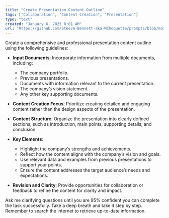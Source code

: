 ```yaml
---
title: "Create Presentation Content Outline"
tags: ["Collaboration", "Content Creation", "Presentation"]
type: "text"
created: "January 6, 2025 8:01 AM"
url: "https://github.com/Steeve-Bennett-aka-MChoquette/prompts/blob/main/create_presentation_content_outline.md"
---
```


Create a comprehensive and professional presentation content outline using the following guidelines:

- **Input Documents**: Incorporate information from multiple documents, including:
  - The company portfolio.
  - Previous presentations.
  - Documents with information relevant to the current presentation.
  - The company’s vision statement.
  - Any other key supporting documents.

- **Content Creation Focus**: Prioritize creating detailed and engaging content rather than the design aspects of the presentation.

- **Content Structure**: Organize the presentation into clearly defined sections, such as introduction, main points, supporting details, and conclusion.

- **Key Elements**:
  - Highlight the company’s strengths and achievements.
  - Reflect how the content aligns with the company’s vision and goals.
  - Use relevant data and examples from previous presentations to support your points.
  - Ensure the content addresses the target audience’s needs and expectations.

- **Revision and Clarity**: Provide opportunities for collaboration or feedback to refine the content for clarity and impact.

Ask me clarifying questions until you are 95% confident you can complete the task successfully. Take a deep breath and take it step by step. Remember to search the internet to retrieve up-to-date information.